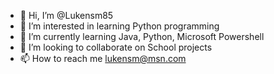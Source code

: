 - 👋 Hi, I’m @Lukensm85
- 👀 I’m interested in learning Python programming
- 🌱 I’m currently learning Java, Python, Microsoft Powershell
- 💞️ I’m looking to collaborate on School projects
- 📫 How to reach me lukensm@msn.com

<!---
Lukensm85/Lukensm85 is a ✨ special ✨ repository because its `README.md` (this file) appears on your GitHub profile.
You can click the Preview link to take a look at your changes.
--->
